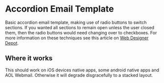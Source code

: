 # Accordion Email Template
Basic accordion email template, making use of radio buttons to switch sections. 
If you wanted all sections to remain open unless the user closed them, then the radio buttons would need changing over to checkboxes. 
For more information on these techniques see this article on 
[Web Designer Depot](https://www.webdesignerdepot.com/2015/10/punched-card-coding-the-secret-of-interactive-email/).

## Where it works
This should work on iOS devices native apps, some android native apps and AOL Webmail. Otherwise it will degrade disgracefully to a stacked layout. 
